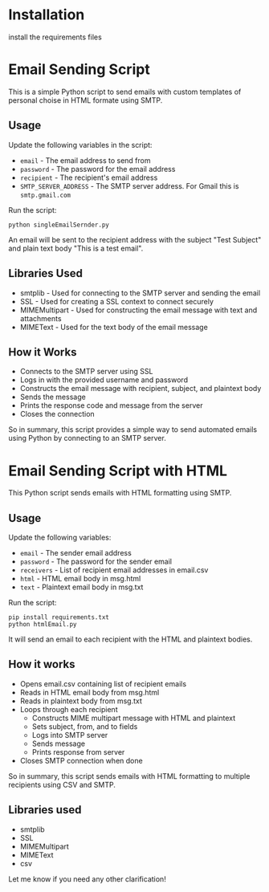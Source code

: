 # Installation
install the requirements files

# Email Sending Script

This is a simple Python script to send emails with custom templates of personal choise in HTML formate using SMTP.

## Usage

Update the following variables in the script:

- `email` - The email address to send from
- `password` - The password for the email address
- `recipient` - The recipient's email address
- `SMTP_SERVER_ADDRESS` - The SMTP server address. For Gmail this is `smtp.gmail.com`

Run the script:

```
python singleEmailSernder.py
```

An email will be sent to the recipient address with the subject "Test Subject" and plain text body "This is a test email".

## Libraries Used

- smtplib - Used for connecting to the SMTP server and sending the email
- SSL - Used for creating a SSL context to connect securely
- MIMEMultipart - Used for constructing the email message with text and attachments
- MIMEText - Used for the text body of the email message

## How it Works

- Connects to the SMTP server using SSL
- Logs in with the provided username and password
- Constructs the email message with recipient, subject, and plaintext body
- Sends the message
- Prints the response code and message from the server
- Closes the connection

So in summary, this script provides a simple way to send automated emails using Python by connecting to an SMTP server.

# Email Sending Script with HTML

This Python script sends emails with HTML formatting using SMTP.

## Usage

Update the following variables:

- `email` - The sender email address
- `password` - The password for the sender email
- `receivers` - List of recipient email addresses in email.csv
- `html` - HTML email body in msg.html
- `text` - Plaintext email body in msg.txt

Run the script:

```
pip install requirements.txt
python htmlEmail.py
```

It will send an email to each recipient with the HTML and plaintext bodies.

## How it works

- Opens email.csv containing list of recipient emails
- Reads in HTML email body from msg.html
- Reads in plaintext body from msg.txt
- Loops through each recipient
  - Constructs MIME multipart message with HTML and plaintext
  - Sets subject, from, and to fields
  - Logs into SMTP server
  - Sends message
  - Prints response from server
- Closes SMTP connection when done

So in summary, this script sends emails with HTML formatting to multiple recipients using CSV and SMTP.

## Libraries used

- smtplib
- SSL
- MIMEMultipart
- MIMEText
- csv

Let me know if you need any other clarification!
